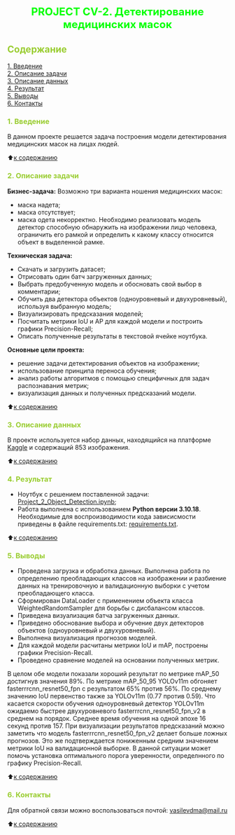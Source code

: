 # <font size = 5 color = #00FF00> <center>PROJECT CV-2. Детектирование медицинских масок</center></font> 



##  <font color = #9ACD32> Содержание </font>

[1. Введение](https://github.com/DmitVasilev/Project_CV-2?tab=readme-ov-file#-1-%D0%B2%D0%B2%D0%B5%D0%B4%D0%B5%D0%BD%D0%B8%D0%B5-)   
[2. Описание задачи](https://github.com/DmitVasilev/Project_CV-2?tab=readme-ov-file#2-%D0%BE%D0%BF%D0%B8%D1%81%D0%B0%D0%BD%D0%B8%D0%B5-%D0%B7%D0%B0%D0%B4%D0%B0%D1%87%D0%B8)   
[3. Описание данных](https://github.com/DmitVasilev/Project_CV-2?tab=readme-ov-file#3-%D0%BE%D0%BF%D0%B8%D1%81%D0%B0%D0%BD%D0%B8%D0%B5-%D0%B4%D0%B0%D0%BD%D0%BD%D1%8B%D1%85)   
[4. Результат](https://github.com/DmitVasilev/Project_CV-2?tab=readme-ov-file#4-%D1%80%D0%B5%D0%B7%D1%83%D0%BB%D1%8C%D1%82%D0%B0%D1%82)                  
[5. Выводы](https://github.com/DmitVasilev/Project_CV-2?tab=readme-ov-file#5-%D0%B2%D1%8B%D0%B2%D0%BE%D0%B4%D1%8B)                                        
[6. Контакты](https://github.com/DmitVasilev/Project_CV-2?tab=readme-ov-file#6-%D0%BA%D0%BE%D0%BD%D1%82%D0%B0%D0%BA%D1%82%D1%8B)

### <font color = #9ACD32> 1. Введение </font>

В данном проекте решается задача построения модели  детектирования медицинских масок на лицах людей.

:arrow_up:[к содержанию](https://github.com/DmitVasilev/Project_CV-2?tab=readme-ov-file#-%D1%81%D0%BE%D0%B4%D0%B5%D1%80%D0%B6%D0%B0%D0%BD%D0%B8%D0%B5-) 


###  <font color = #9ACD32>2. Описание задачи</font>

**Бизнес-задача:**
Возможно три варианта ношения медицинских масок: 
* маска надета;
* маска отсутствует;
* маска одета некорректно. 
Необходимо реализовать модель детектор способную обнаружить на изображении лицо человека, ограничить его рамкой и определить к какому классу относится объект в выделенной рамке.

**Техническая задача:**

   * Скачать и загрузить датасет;
   * Отрисовать один батч загруженных данных;
   * Выбрать предобученную модель и обосновать свой выбор в комментарии;
   * Обучить два детектора объектов (одноуровневый и двухуровневый), используя выбранную модель;
   * Визуализировать предсказания моделей;
   * Посчитать метрики IoU и AP для каждой модели и построить графики Precision-Recall;
   * Описать полученные результаты в текстовой ячейке ноутбука.


**Основные цели проекта:**

   * решение задачи детектирования объектов на изображении;
   * использование принципа переноса обучения;
   * анализ работы алгоритмов с помощью специфичных для задач распознавания метрик;
   * визуализация данных и полученных предсказаний модели.

:arrow_up:[к содержанию](https://github.com/DmitVasilev/Project_CV-2?tab=readme-ov-file#-%D1%81%D0%BE%D0%B4%D0%B5%D1%80%D0%B6%D0%B0%D0%BD%D0%B8%D0%B5-) 

###  <font color = #9ACD32>3. Описание данных</font>

В проекте используется набор данных, находящийся на платформе [Kaggle](https://www.kaggle.com/andrewmvd/face-mask-detection) и содержащий 853 изображения.
              
:arrow_up:[к содержанию](https://github.com/DmitVasilev/Project_CV-2?tab=readme-ov-file#-%D1%81%D0%BE%D0%B4%D0%B5%D1%80%D0%B6%D0%B0%D0%BD%D0%B8%D0%B5-)                  

###  <font color = #9ACD32>4. Результат</font>

 + Ноутбук с решением поставленной задачи: [Project_2_Object_Detection.ipynb](https://github.com/DmitVasilev/Project_CV-2/blob/c96fc7c52badcceece6017edf2ca1f40a040ebf3/Project_2_Object_Detection.ipynb);            
 + Работа выполнена с использованием **Python версии 3.10.18**. Необходимые для воспроизводимости кода зависисмости приведены в файле requirements.txt: [requirements.txt](https://github.com/DmitVasilev/Project_CV-2/blob/c96fc7c52badcceece6017edf2ca1f40a040ebf3/requirements.txt). 
                        
:arrow_up:[к содержанию](https://github.com/DmitVasilev/Project_CV-2?tab=readme-ov-file#-%D1%81%D0%BE%D0%B4%D0%B5%D1%80%D0%B6%D0%B0%D0%BD%D0%B8%D0%B5-)           


###  <font color = #9ACD32>5. Выводы</font>

+ Проведена загрузка и обработка данных. Выполнена работа по определению преобладающих классов на изображении и разбиение данных на тренировочную и валидационную выборки с учетом преобладающего класса. 
+ Сформирован DataLoader с применением объекта класса WeightedRandomSampler для борьбы с дисбалансом классов. 
+ Приведена визуализация батча загруженных данных.
+ Приведено обоснование выбора и обучение двух детекторов объектов (одноуровневый и двухуровневый). 
+ Выполнена визуализация прогнозов моделей. 
+ Для каждой модели расчитаны метрики IoU и mAP, построены графики Precision-Recall. 
+ Проведено сравнение моделей на основании полученных метрик.

В целом обе модели показали хороший результат по метрике mAP_50 достигнув значения 89%. По метрике mAP_50_95 YOLOv11m обгоняет fasterrrcnn_resnet50_fpn с результатом 65% против 56%. По среднему значению IoU первенство также за YOLOv11m (0.77 против 0.59). Что касается скорости обучения одноуровневый детектор YOLOv11m ожидаемо быстрее двухуровневого fasterrrcnn_resnet50_fpn_v2 в среднем на порядок. Среднее время обучения на одной эпохе 16 секунд против 157. При визуализации результатов предсказаний можно заметить что модель fasterrrcnn_resnet50_fpn_v2 делает больше ложных прогнозов. Это же подтверждается пониженным средним значением метрики IoU на валидационной выборке. В данной ситуации может помочь установка оптимального порога уверенности, определнного по графику Precision-Recall.


:arrow_up:[к содержанию](https://github.com/DmitVasilev/Project_CV-2?tab=readme-ov-file#-%D1%81%D0%BE%D0%B4%D0%B5%D1%80%D0%B6%D0%B0%D0%BD%D0%B8%D0%B5-) 


###  <font color = #9ACD32>6. Контакты</font>
Для обратной связи можно воспользоваться почтой: vasilevdma@mail.ru

:arrow_up:[к содержанию](https://github.com/DmitVasilev/Project_CV-2?tab=readme-ov-file#-%D1%81%D0%BE%D0%B4%D0%B5%D1%80%D0%B6%D0%B0%D0%BD%D0%B8%D0%B5-) 